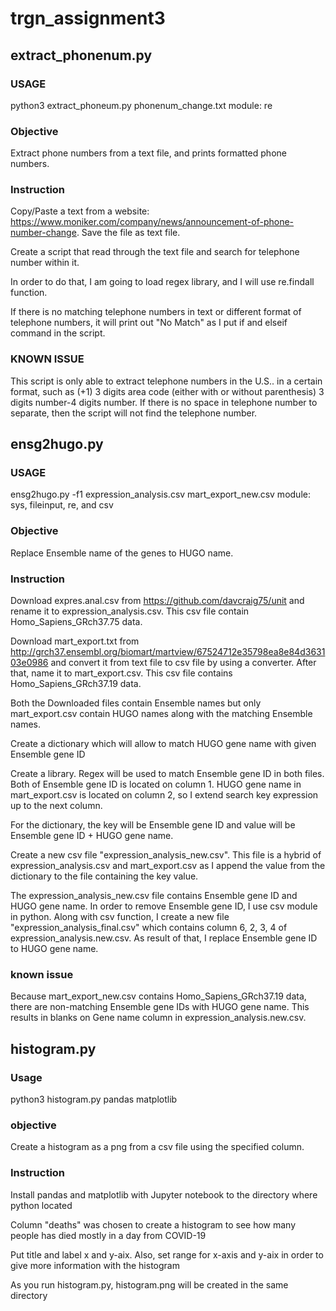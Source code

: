 # **trgn_assignment3**

## extract_phonenum.py

### USAGE
python3 extract_phoneum.py phonenum_change.txt module: re

### Objective
Extract phone numbers from a text file, and prints formatted phone numbers.

### Instruction
Copy/Paste a text from a website: https://www.moniker.com/company/news/announcement-of-phone-number-change. Save the file as text file.

Create a script that read through the text file and search for telephone number within it.

In order to do that, I am going to load regex library, and I will use re.findall function.

If there is no matching telephone numbers in text or different format of telephone numbers, it will print out "No Match" as I put if and elseif command in the script.

### KNOWN ISSUE
This script is only able to extract telephone numbers in the U.S.. in a certain format, such as (+1) 3 digits area code (either with or without parenthesis) 3 digits number-4 digits number.
If there is no space in telephone number to separate, then the script will not find the telephone number.

## ensg2hugo.py

### USAGE
ensg2hugo.py -f1 expression_analysis.csv mart_export_new.csv module: sys, fileinput, re, and csv

### Objective
Replace Ensemble name of the genes to HUGO name.

### Instruction
Download expres.anal.csv from https://github.com/davcraig75/unit and rename it to expression_analysis.csv. This csv file contain Homo_Sapiens_GRch37.75 data.

Download mart_export.txt from http://grch37.ensembl.org/biomart/martview/67524712e35798ea8e84d363103e0986 and convert it from text file to csv file by using a converter. After that, name it to mart_export.csv. This csv file contains Homo_Sapiens_GRch37.19 data.

Both the Downloaded files contain Ensemble names but only mart_export.csv contain HUGO names along with the matching Ensemble names.

Create a dictionary which will allow to match HUGO gene name with given Ensemble gene ID

Create a library. Regex will be used to match Ensemble gene ID in both files. Both of Ensemble gene ID is located on column 1.  HUGO gene name in mart_export.csv is located on column 2, so I extend search key expression up to the next column.

For the dictionary, the key will be Ensemble gene ID and value will be Ensemble gene ID + HUGO gene name.

Create a new csv file "expression_analysis_new.csv". This file is a hybrid of expression_analysis.csv and mart_export.csv as I append the value from the dictionary to the file containing the key value.

The expression_analysis_new.csv file contains Ensemble gene ID and HUGO gene name. In order to remove Ensemble gene ID, I use csv module in python. Along with csv function, I create a new file "expression_analysis_final.csv" which contains column 6, 2, 3, 4 of expression_analysis.new.csv. As result of that, I replace Ensemble gene ID to HUGO gene name.

### known issue
Because mart_export_new.csv contains Homo_Sapiens_GRch37.19 data, there are non-matching Ensemble gene IDs with HUGO gene name. This results in blanks on Gene name column in expression_analysis.new.csv.

## histogram.py

### Usage
python3 histogram.py pandas matplotlib

### objective
Create a histogram as a png from a csv file using the specified column.

### Instruction

Install pandas and matplotlib with Jupyter notebook to the directory where python located

Column "deaths" was chosen to create a histogram to see how many people has died mostly in a day from COVID-19

Put title and label x and y-aix. Also, set range for x-axis and y-aix in order to give more information with the histogram

As you run histogram.py, histogram.png will be created in the same directory
